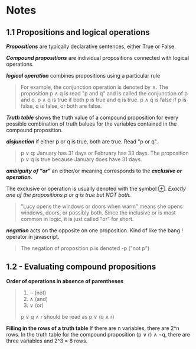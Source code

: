 # Notes

## 1.1 Propositions and logical operations

**_Propositions_** are typically declarative sentences, either True or False.

**_Compound propositions_** are individual propositions connected with logical operations.

**_logical operation_** combines propositions using a particular rule

> For example, the conjunction operation is denoted by ∧. The proposition p ∧ q is read "p and q" and is called the conjunction of p and q. p ∧ q is true if both p is true and q is true. p ∧ q is false if p is false, q is false, or both are false.

**_Truth table_** shows the truth value of a compound proposition for every possible combination of truth balues for the variables contained in the compound proposition.

**_disjunction_** if either p or q is true, both are true. Read "p or q".

> p ∨ q: January has 31 days or February has 33 days. The proposition p ∨ q is true because January does have 31 days.

**_ambiguity of "or"_** an either/or meaning corresponds to the **_exclusive or operation._**

The exclusive or operation is usually denoted with the symbol ⊕. _Exactly one of the propositions p or q is true but NOT both._

> "Lucy opens the windows or doors when warm" means she opens windows, doors, or possibly both. Since the inclusive or is most common in logic, it is just called "or" for short.

**_negation_** acts on the opposite on one proposition. Kind of like the bang ! operator in javascript.

> The negation of proposition p is denoted -p ("not p")

## 1.2 - Evaluating compound propositions

**Order of operations in absence of parentheses**

> 1. ¬ (not)
> 2. ∧ (and)
> 3. ∨ (or)
>
> p ∨ q ∧ r should be read as p ∨ (q ∧ r)

**Filling in the rows of a truth table**
If there are n variables, there are 2^n rows. In the truth table for the compound proposition (p ∨ r) ∧ ¬q, there are three variables and 2^3 = 8 rows.
